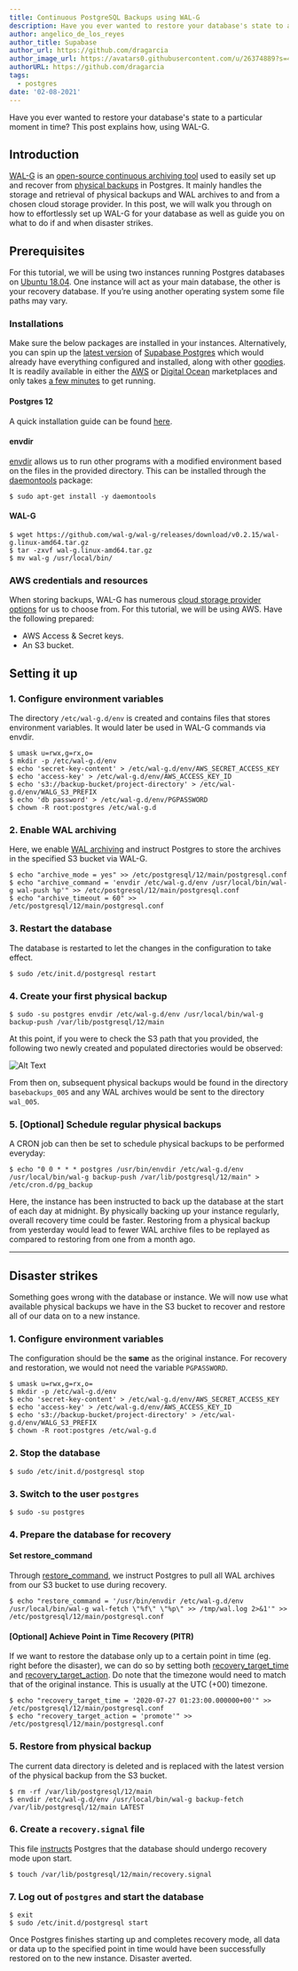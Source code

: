 ```yaml
---
title: Continuous PostgreSQL Backups using WAL-G
description: Have you ever wanted to restore your database's state to a particular moment in time? This post explains how, using WAL-G.
author: angelico_de_los_reyes
author_title: Supabase
author_url: https://github.com/dragarcia
author_image_url: https://avatars0.githubusercontent.com/u/26374889?s=400&u=f5e35e9b47a50fa2b4d8c4bb96babd921071bcf1&v=4
authorURL: https://github.com/dragarcia
tags:
  - postgres
date: '02-08-2021'
---
```


Have you ever wanted to restore your database's state to a particular moment in time? This post explains how, using WAL-G.

<!--truncate-->

## Introduction

[WAL-G](https://github.com/wal-g/wal-g) is an [open-source continuous archiving tool](https://www.citusdata.com/blog/2017/08/18/introducing-wal-g-faster-restores-for-postgres/) used to easily set up and recover from [physical backups](https://supabase.io/blog/2020/07/17/postgresql-physical-logical-backups) in Postgres. It mainly handles the storage and retrieval of physical backups and WAL archives to and from a chosen cloud storage provider. In this post, we will walk you through on how to effortlessly set up WAL-G for your database as well as guide you on what to do if and when disaster strikes.

## Prerequisites

For this tutorial, we will be using two instances running Postgres databases on [Ubuntu 18.04](https://releases.ubuntu.com/18.04/). One instance will act as your main database, the other is your recovery database. If you’re using another operating system some file paths may vary.

### Installations

Make sure the below packages are installed in your instances. Alternatively, you can spin up the [latest version](https://github.com/supabase/postgres/releases/tag/v0.13.0) of [Supabase Postgres](https://github.com/supabase/postgres) which would already have everything configured and installed, along with other [goodies](https://github.com/supabase/postgres#features). It is readily available in either the [AWS](https://aws.amazon.com/marketplace/pp/B08915TCJ2?qid=1595854723755&sr=0-1&ref_=srh_res_product_title) or [Digital Ocean](https://marketplace.digitalocean.com/apps/supabase-postgres) marketplaces and only takes [a few minutes](https://supabase.io/docs/postgres/postgres-intro) to get running.

#### Postgres 12

A quick installation guide can be found [here](https://www.postgresql.org/download/linux/ubuntu/).

#### envdir

[envdir](http://manpages.ubuntu.com/manpages/bionic/man8/envdir.8.html) allows us to run other programs with a modified environment based on the files in the provided directory. This can be installed through the [daemontools](https://cr.yp.to/daemontools.html) package:

```shell
$ sudo apt-get install -y daemontools
```

#### WAL-G

```shell
$ wget https://github.com/wal-g/wal-g/releases/download/v0.2.15/wal-g.linux-amd64.tar.gz
$ tar -zxvf wal-g.linux-amd64.tar.gz
$ mv wal-g /usr/local/bin/
```

### AWS credentials and resources

When storing backups, WAL-G has numerous [cloud storage provider options](https://github.com/wal-g/wal-g#configuration) for us to choose from. For this tutorial, we will be using AWS. Have the following prepared:

- AWS Access & Secret keys.
- An S3 bucket.

## Setting it up

### 1. Configure environment variables

The directory `/etc/wal-g.d/env` is created and contains files that stores environment variables. It would later be used in WAL-G commands via envdir.

```shell
$ umask u=rwx,g=rx,o=
$ mkdir -p /etc/wal-g.d/env
$ echo 'secret-key-content' > /etc/wal-g.d/env/AWS_SECRET_ACCESS_KEY
$ echo 'access-key' > /etc/wal-g.d/env/AWS_ACCESS_KEY_ID
$ echo 's3://backup-bucket/project-directory' > /etc/wal-g.d/env/WALG_S3_PREFIX
$ echo 'db password' > /etc/wal-g.d/env/PGPASSWORD
$ chown -R root:postgres /etc/wal-g.d
```

### 2. Enable WAL archiving

Here, we enable [WAL archiving](https://www.postgresql.org/docs/12/continuous-archiving.html) and instruct Postgres to store the archives in the specified S3 bucket via WAL-G.

```shell
$ echo "archive_mode = yes" >> /etc/postgresql/12/main/postgresql.conf
$ echo "archive_command = 'envdir /etc/wal-g.d/env /usr/local/bin/wal-g wal-push %p'" >> /etc/postgresql/12/main/postgresql.conf
$ echo "archive_timeout = 60" >> /etc/postgresql/12/main/postgresql.conf
```

### 3. Restart the database

The database is restarted to let the changes in the configuration to take effect.

```shell
$ sudo /etc/init.d/postgresql restart
```

### 4. Create your first physical backup

```shell
$ sudo -su postgres envdir /etc/wal-g.d/env /usr/local/bin/wal-g backup-push /var/lib/postgresql/12/main
```

At this point, if you were to check the S3 path that you provided, the following two newly created and populated directories would be observed:

![Alt Text](https://dev-to-uploads.s3.amazonaws.com/i/lai1mxg62kffyd2khmtm.png)

From then on, subsequent physical backups would be found in the directory `basebackups_005` and any WAL archives would be sent to the directory `wal_005`.

### 5. [Optional] Schedule regular physical backups

A CRON job can then be set to schedule physical backups to be performed everyday:

```shell
$ echo "0 0 * * * postgres /usr/bin/envdir /etc/wal-g.d/env /usr/local/bin/wal-g backup-push /var/lib/postgresql/12/main" > /etc/cron.d/pg_backup
```

Here, the instance has been instructed to back up the database at the start of each day at midnight. By physically backing up your instance regularly, overall recovery time could be faster. Restoring from a physical backup from yesterday would lead to fewer WAL archive files to be replayed as compared to restoring from one from a month ago.

---

## Disaster strikes

Something goes wrong with the database or instance. We will now use what available physical backups we have in the S3 bucket to recover and restore all of our data on to a new instance.

### 1. Configure environment variables

The configuration should be the **same** as the original instance. For recovery and restoration, we would not need the variable `PGPASSWORD`.

```shell
$ umask u=rwx,g=rx,o=
$ mkdir -p /etc/wal-g.d/env
$ echo 'secret-key-content' > /etc/wal-g.d/env/AWS_SECRET_ACCESS_KEY
$ echo 'access-key' > /etc/wal-g.d/env/AWS_ACCESS_KEY_ID
$ echo 's3://backup-bucket/project-directory' > /etc/wal-g.d/env/WALG_S3_PREFIX
$ chown -R root:postgres /etc/wal-g.d
```

### 2. Stop the database

```shell
$ sudo /etc/init.d/postgresql stop
```

### 3. Switch to the user `postgres`

```shell
$ sudo -su postgres
```

### 4. Prepare the database for recovery

#### Set restore_command

Through [restore_command](https://www.postgresql.org/docs/12/continuous-archiving.html#:~:text=must%20specify%20is%20the%20restore_command,%20which%20tells%20PostgreSQL%20how%20to%20retrieve%20archived%20WAL%20file%20segments), we instruct Postgres to pull all WAL archives from our S3 bucket to use during recovery.

```shell
$ echo "restore_command = '/usr/bin/envdir /etc/wal-g.d/env /usr/local/bin/wal-g wal-fetch \"%f\" \"%p\" >> /tmp/wal.log 2>&1'" >> /etc/postgresql/12/main/postgresql.conf
```

#### [Optional] Achieve Point in Time Recovery (PITR)

If we want to restore the database only up to a certain point in time (eg. right before the disaster), we can do so by setting both [recovery_target_time](<https://www.postgresql.org/docs/12/runtime-config-wal.html#:~:text=recovery_target_time%20(timestamp)>) and [recovery_target_action](<https://www.postgresql.org/docs/12/runtime-config-wal.html#:~:text=recovery_target_action%20(enum)>). Do note that the timezone would need to match that of the original instance. This is usually at the UTC (+00) timezone.

```shell
$ echo "recovery_target_time = '2020-07-27 01:23:00.000000+00'" >> /etc/postgresql/12/main/postgresql.conf
$ echo "recovery_target_action = 'promote'" >> /etc/postgresql/12/main/postgresql.conf
```

### 5. Restore from physical backup

The current data directory is deleted and is replaced with the latest version of the physical backup from the S3 bucket.

```shell
$ rm -rf /var/lib/postgresql/12/main
$ envdir /etc/wal-g.d/env /usr/local/bin/wal-g backup-fetch /var/lib/postgresql/12/main LATEST
```

### 6. Create a `recovery.signal` file

This file [instructs](<https://www.postgresql.org/docs/12/continuous-archiving.html#:~:text=Set%20recovery%20configuration%20settings%20in%20postgresql.conf%20(see%20Section%2019.5.4)%20and%20create%20a%20file%20recovery.signal%20in%20the%20cluster%20data%20directory>) Postgres that the database should undergo recovery mode upon start.

```shell
$ touch /var/lib/postgresql/12/main/recovery.signal
```

### 7. Log out of `postgres` and start the database

```shell
$ exit
$ sudo /etc/init.d/postgresql start
```

Once Postgres finishes starting up and completes recovery mode, all data or data up to the specified point in time would have been successfully restored on to the new instance. Disaster averted.
